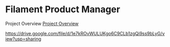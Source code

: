 
# Filament Product Manager 

Project Overview
[Project Overview](https://drive.google.com/file/d/1e7kROvWULUKgo6C9CLb1zgQi9ss9bLyG/view?usp=sharing)


https://drive.google.com/file/d/1e7kROvWULUKgo6C9CLb1zgQi9ss9bLyG/view?usp=sharing
